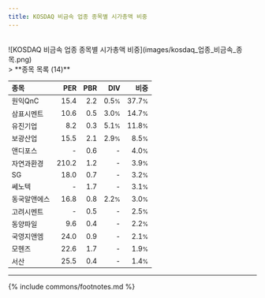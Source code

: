 ```yaml
---
title: KOSDAQ 비금속 업종 종목별 시가총액 비중
---
```

<br>
![KOSDAQ 비금속 업종 종목별 시가총액 비중](images/kosdaq_업종_비금속_종목.png)
<br>
> **종목 목록 (14)**<a id="list"></a>

| **종목** | **PER** | **PBR** | **DIV** | **비중** |
| :------- | ------: | ------: | ------: | -------: |
| 원익QnC | 15.4<small></small> | 2.2<small></small> | 0.5<small>%</small> | 37.7<small>%</small> |
| 삼표시멘트 | 10.6<small></small> | 0.5<small></small> | 3.0<small>%</small> | 14.7<small>%</small> |
| 유진기업 | 8.2<small></small> | 0.3<small></small> | 5.1<small>%</small> | 11.8<small>%</small> |
| 보광산업 | 15.5<small></small> | 2.1<small></small> | 2.9<small>%</small> | 8.5<small>%</small> |
| 앤디포스 | - | 0.6<small></small> | - | 4.0<small>%</small> |
| 자연과환경 | 210.2<small></small> | 1.2<small></small> | - | 3.9<small>%</small> |
| SG | 18.0<small></small> | 0.7<small></small> | - | 3.2<small>%</small> |
| 쎄노텍 | - | 1.7<small></small> | - | 3.1<small>%</small> |
| 동국알앤에스 | 16.8<small></small> | 0.8<small></small> | 2.2<small>%</small> | 3.0<small>%</small> |
| 고려시멘트 | - | 0.5<small></small> | - | 2.5<small>%</small> |
| 동양파일 | 9.6<small></small> | 0.4<small></small> | - | 2.2<small>%</small> |
| 국영지앤엠 | 24.0<small></small> | 0.9<small></small> | - | 2.1<small>%</small> |
| 모헨즈 | 22.6<small></small> | 1.7<small></small> | - | 1.9<small>%</small> |
| 서산 | 25.5<small></small> | 0.4<small></small> | - | 1.4<small>%</small> |

---
{% include commons/footnotes.md %}